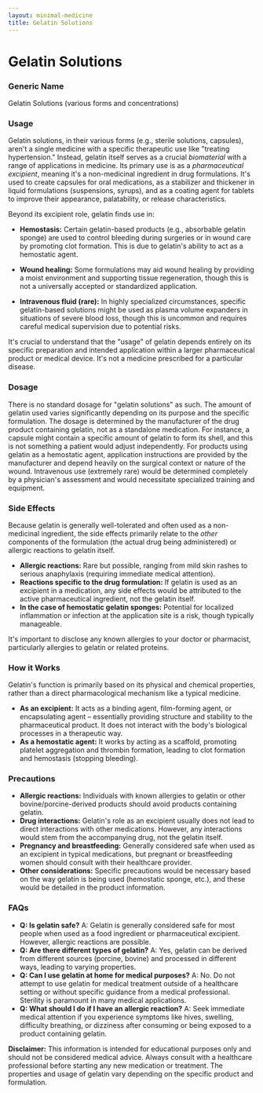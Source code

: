 ```yaml
---
layout: minimal-medicine
title: Gelatin Solutions
---
```


# Gelatin Solutions
### Generic Name
Gelatin Solutions (various forms and concentrations)

### Usage
Gelatin solutions, in their various forms (e.g., sterile solutions, capsules), aren't a single medicine with a specific therapeutic use like "treating hypertension."  Instead, gelatin itself serves as a crucial *biomaterial* with a range of applications in medicine. Its primary use is as a *pharmaceutical excipient*, meaning it's a non-medicinal ingredient in drug formulations.  It's used to create capsules for oral medications, as a stabilizer and thickener in liquid formulations (suspensions, syrups), and as a coating agent for tablets to improve their appearance, palatability, or release characteristics.


Beyond its excipient role, gelatin finds use in:

* **Hemostasis:** Certain gelatin-based products (e.g., absorbable gelatin sponge) are used to control bleeding during surgeries or in wound care by promoting clot formation. This is due to gelatin's ability to act as a hemostatic agent.

* **Wound healing:**  Some formulations may aid wound healing by providing a moist environment and supporting tissue regeneration, though this is not a universally accepted or standardized application.

* **Intravenous fluid (rare):** In highly specialized circumstances, specific gelatin-based solutions might be used as plasma volume expanders in situations of severe blood loss, though this is uncommon and requires careful medical supervision due to potential risks.

It's crucial to understand that the "usage" of gelatin depends entirely on its specific preparation and intended application within a larger pharmaceutical product or medical device. It's not a medicine prescribed for a particular disease.


### Dosage
There is no standard dosage for "gelatin solutions" as such. The amount of gelatin used varies significantly depending on its purpose and the specific formulation.  The dosage is determined by the manufacturer of the drug product containing gelatin, not as a standalone medication.  For instance, a capsule might contain a specific amount of gelatin to form its shell, and this is not something a patient would adjust independently.  For products using gelatin as a hemostatic agent, application instructions are provided by the manufacturer and depend heavily on the surgical context or nature of the wound.  Intravenous use (extremely rare) would be determined completely by a physician's assessment and would necessitate specialized training and equipment.


### Side Effects
Because gelatin is generally well-tolerated and often used as a non-medicinal ingredient, the side effects primarily relate to the *other* components of the formulation (the actual drug being administered) or allergic reactions to gelatin itself.  

* **Allergic reactions:** Rare but possible, ranging from mild skin rashes to serious anaphylaxis (requiring immediate medical attention).
* **Reactions specific to the drug formulation:** If gelatin is used as an excipient in a medication, any side effects would be attributed to the active pharmaceutical ingredient, not the gelatin itself.
* **In the case of hemostatic gelatin sponges:**  Potential for localized inflammation or infection at the application site is a risk, though typically manageable.

It's important to disclose any known allergies to your doctor or pharmacist, particularly allergies to gelatin or related proteins.


### How it Works
Gelatin's function is primarily based on its physical and chemical properties, rather than a direct pharmacological mechanism like a typical medicine.

* **As an excipient:** It acts as a binding agent, film-forming agent, or encapsulating agent – essentially providing structure and stability to the pharmaceutical product. It does not interact with the body's biological processes in a therapeutic way.
* **As a hemostatic agent:** It works by acting as a scaffold, promoting platelet aggregation and thrombin formation, leading to clot formation and hemostasis (stopping bleeding).


### Precautions
* **Allergic reactions:** Individuals with known allergies to gelatin or other bovine/porcine-derived products should avoid products containing gelatin.
* **Drug interactions:** Gelatin's role as an excipient usually does not lead to direct interactions with other medications.  However, any interactions would stem from the accompanying drug, not the gelatin itself.
* **Pregnancy and breastfeeding:** Generally considered safe when used as an excipient in typical medications, but pregnant or breastfeeding women should consult with their healthcare provider.
* **Other considerations:** Specific precautions would be necessary based on the way gelatin is being used (hemostatic sponge, etc.), and these would be detailed in the product information.


### FAQs
* **Q: Is gelatin safe?** A: Gelatin is generally considered safe for most people when used as a food ingredient or pharmaceutical excipient.  However, allergic reactions are possible.
* **Q: Are there different types of gelatin?** A: Yes, gelatin can be derived from different sources (porcine, bovine) and processed in different ways, leading to varying properties.
* **Q: Can I use gelatin at home for medical purposes?** A: No.  Do not attempt to use gelatin for medical treatment outside of a healthcare setting or without specific guidance from a medical professional.  Sterility is paramount in many medical applications.
* **Q: What should I do if I have an allergic reaction?** A: Seek immediate medical attention if you experience symptoms like hives, swelling, difficulty breathing, or dizziness after consuming or being exposed to a product containing gelatin.


**Disclaimer:** This information is intended for educational purposes only and should not be considered medical advice. Always consult with a healthcare professional before starting any new medication or treatment.  The properties and usage of gelatin vary depending on the specific product and formulation.
